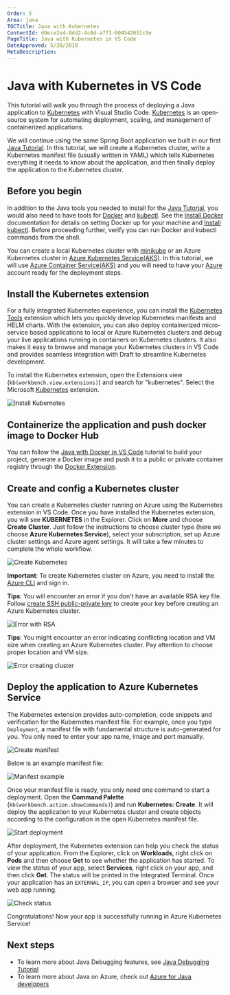 ```yaml
---
Order: 5
Area: java
TOCTitle: Java with Kubernetes
ContentId: d0ece2e4-8dd2-4c0d-a773-604542651c9e
PageTitle: Java with Kubernetes in VS Code
DateApproved: 5/30/2018
MetaDescription:
---
```

# Java with Kubernetes in VS Code

This tutorial will walk you through the process of deploying a Java application to [Kubernetes](https://kubernetes.io/) with Visual Studio Code. [Kubernetes](https://kubernetes.io/) is an open-source system for automating deployment, scaling, and management of containerized applications.

We will continue using the same Spring Boot application we built in our first [Java Tutorial](/docs/java/java-tutorial.md). In this tutorial, we will create a Kubernetes cluster, write a Kubernetes manifest file (usually written in YAML) which tells Kubernetes everything it needs to know about the application, and then finally deploy the application to the Kubernetes cluster.

## Before you begin

In addition to the Java tools you needed to install for the [Java Tutorial](/docs/java/java-tutorial.md), you would also need to have tools for [Docker](https://docker.com/) and [kubectl](https://kubernetes.io/docs/reference/kubectl/overview/). See the [Install Docker](https://docs.docker.com/installation/#installation) documentation for details on setting Docker up for your machine and [Install kubectl](https://kubernetes.io/docs/tasks/tools/install-kubectl/). Before proceeding further, verify you can run Docker and kubectl commands from the shell.

You can create a local Kubernetes cluster with [minikube](https://kubernetes.io/docs/getting-started-guides/minikube/) or an Azure Kubernetes cluster in [Azure Kubernetes Service(AKS)](https://docs.microsoft.com/azure/aks/). In this tutorial, we will use [Azure Container Service(AKS)](https://docs.microsoft.com/azure/aks/) and you will need to have your [Azure](http://www.azure.com) account ready for the deployment steps.

## Install the Kubernetes extension

For a fully integrated Kubernetes experience, you can install the [Kubernetes Tools](https://marketplace.visualstudio.com/items?itemName=ms-kubernetes-tools.vscode-kubernetes-tools) extension which lets you quickly develop Kubernetes manifests and HELM charts. With the extension, you can also deploy containerized micro-service based applications to local or Azure Kubernetes clusters and debug your live applications running in containers on Kubernetes clusters. It also makes it easy to browse and manage your Kubernetes clusters in VS Code and provides seamless integration with Draft to streamline Kubernetes development.

To install the Kubernetes extension, open the Extensions view (`kb(workbench.view.extensions)`) and search for "kubernetes". Select the Microsoft [Kubernetes](https://marketplace.visualstudio.com/items?itemName=ms-kubernetes-tools.vscode-kubernetes-tools) extension.

![Install Kubernetes](images/java-kubernetes/install-kubernetes.png)

## Containerize the application and push docker image to Docker Hub

You can follow the [Java with Docker in VS Code](/docs/java/java-container.md) tutorial to build your project, generate a Docker image  and push it to a public or private container registry through the [Docker Extension](https://marketplace.visualstudio.com/items?itemName=PeterJausovec.vscode-docker).

## Create and config a Kubernetes cluster

You can create a Kubernetes cluster running on Azure using the Kubernetes extension in VS Code. Once you have installed the Kubernetes extension, you will see **KUBERNETES** in the Explorer. Click on **More** and choose **Create Cluster**. Just follow the instructions to choose cluster type (here we choose **Azure Kubernetes Service**), select your subscription, set up Azure cluster settings and Azure agent settings. It will take a few minutes to complete the whole workflow.

![Create Kubernetes](images/java-kubernetes/create-k8s.gif)

**Important**: To create Kubernetes cluster on Azure, you need to install the [Azure CLI](https://docs.microsoft.com/en-us/cli/azure/get-started-with-azure-cli?view=azure-cli-latest) and sign in.

**Tips**: You will encounter an error if you don't have an available RSA key file. Follow [create SSH public-private key](https://docs.microsoft.com/azure/virtual-machines/linux/mac-create-ssh-keys) to create your key before creating an Azure Kubernetes cluster.

![Error with RSA](images/java-kubernetes/error-creating-clusters-RSA.png)

**Tips**: You might encounter an error indicating conflicting location and VM size when creating an Azure Kubernetes cluster. Pay attention to choose proper location and VM size.

![Error creating cluster](images/java-kubernetes/error-creating-clusters.png)

## Deploy the application to Azure Kubernetes Service

The Kubernetes extension provides auto-completion, code snippets and verification for the Kubernetes manifest file. For example, once you type `Deployment`, a manifest file with fundamental structure is auto-generated for you. You only need to enter your app name, image and port manually.

![Create manifest](images/java-kubernetes/create-manifest.gif)

Below is an example manifest file:

![Manifest example](images/java-kubernetes/manifest-example.png)

Once your manifest file is ready, you only need one command to start a deployment. Open the **Command Palette** (`kb(workbench.action.showCommands)`) and run **Kubernetes: Create**. It will deploy the application to your Kubernetes cluster and create objects according to the configuration in the open Kubernetes manifest file.

![Start deployment](images/java-kubernetes/start-deployment.gif)

After deployment, the Kubernetes extension can help you check the status of your application. From the Explorer, click on **Workloads**, right click on **Pods** and then choose **Get** to see whether the application has started. To view the status of your app, select **Services**, right click on your app, and then click **Get**. The status will be printed in the Integrated Terminal. Once your application has an `EXTERNAL_IP`, you can open a browser and see your web app running.

![Check status](images/java-kubernetes/check-status.gif)

Congratulations! Now your app is successfully running in Azure Kubernetes Service!

## Next steps

* To learn more about Java Debugging features, see [Java Debugging Tutorial](/docs/java/java-debugging.md)
* To learn more about Java on Azure, check out [Azure for Java developers](https://docs.microsoft.com/java/azure/)